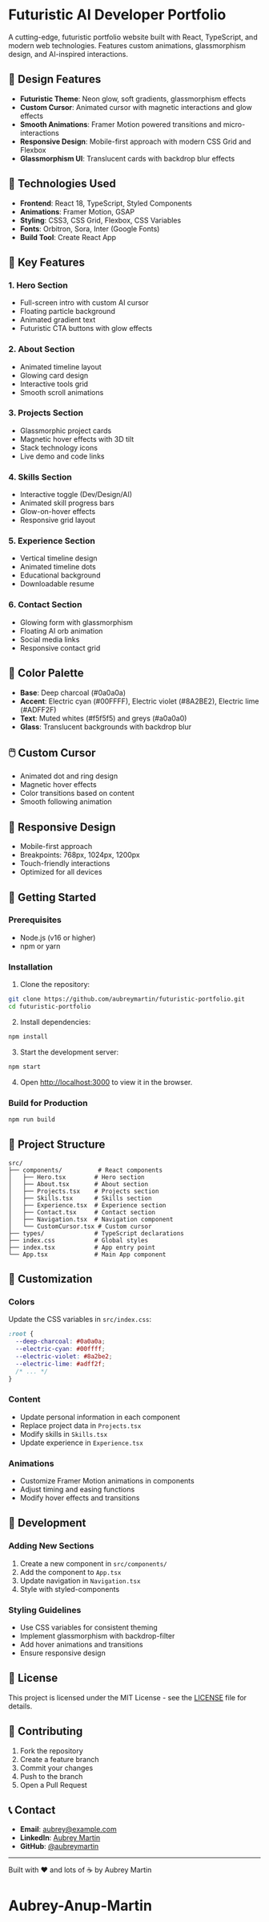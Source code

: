 # Futuristic AI Developer Portfolio

A cutting-edge, futuristic portfolio website built with React, TypeScript, and modern web technologies. Features custom animations, glassmorphism design, and AI-inspired interactions.

## 🎨 Design Features

- **Futuristic Theme**: Neon glow, soft gradients, glassmorphism effects
- **Custom Cursor**: Animated cursor with magnetic interactions and glow effects
- **Smooth Animations**: Framer Motion powered transitions and micro-interactions
- **Responsive Design**: Mobile-first approach with modern CSS Grid and Flexbox
- **Glassmorphism UI**: Translucent cards with backdrop blur effects

## 🚀 Technologies Used

- **Frontend**: React 18, TypeScript, Styled Components
- **Animations**: Framer Motion, GSAP
- **Styling**: CSS3, CSS Grid, Flexbox, CSS Variables
- **Fonts**: Orbitron, Sora, Inter (Google Fonts)
- **Build Tool**: Create React App

## 🎯 Key Features

### 1. Hero Section

- Full-screen intro with custom AI cursor
- Floating particle background
- Animated gradient text
- Futuristic CTA buttons with glow effects

### 2. About Section

- Animated timeline layout
- Glowing card design
- Interactive tools grid
- Smooth scroll animations

### 3. Projects Section

- Glassmorphic project cards
- Magnetic hover effects with 3D tilt
- Stack technology icons
- Live demo and code links

### 4. Skills Section

- Interactive toggle (Dev/Design/AI)
- Animated skill progress bars
- Glow-on-hover effects
- Responsive grid layout

### 5. Experience Section

- Vertical timeline design
- Animated timeline dots
- Educational background
- Downloadable resume

### 6. Contact Section

- Glowing form with glassmorphism
- Floating AI orb animation
- Social media links
- Responsive contact grid

## 🎨 Color Palette

- **Base**: Deep charcoal (#0a0a0a)
- **Accent**: Electric cyan (#00FFFF), Electric violet (#8A2BE2), Electric lime (#ADFF2F)
- **Text**: Muted whites (#f5f5f5) and greys (#a0a0a0)
- **Glass**: Translucent backgrounds with backdrop blur

## 🖱️ Custom Cursor

- Animated dot and ring design
- Magnetic hover effects
- Color transitions based on content
- Smooth following animation

## 📱 Responsive Design

- Mobile-first approach
- Breakpoints: 768px, 1024px, 1200px
- Touch-friendly interactions
- Optimized for all devices

## 🚀 Getting Started

### Prerequisites

- Node.js (v16 or higher)
- npm or yarn

### Installation

1. Clone the repository:

```bash
git clone https://github.com/aubreymartin/futuristic-portfolio.git
cd futuristic-portfolio
```

2. Install dependencies:

```bash
npm install
```

3. Start the development server:

```bash
npm start
```

4. Open [http://localhost:3000](http://localhost:3000) to view it in the browser.

### Build for Production

```bash
npm run build
```

## 📁 Project Structure

```
src/
├── components/          # React components
│   ├── Hero.tsx        # Hero section
│   ├── About.tsx       # About section
│   ├── Projects.tsx    # Projects section
│   ├── Skills.tsx      # Skills section
│   ├── Experience.tsx  # Experience section
│   ├── Contact.tsx     # Contact section
│   ├── Navigation.tsx  # Navigation component
│   └── CustomCursor.tsx # Custom cursor
├── types/              # TypeScript declarations
├── index.css           # Global styles
├── index.tsx           # App entry point
└── App.tsx             # Main App component
```

## 🎨 Customization

### Colors

Update the CSS variables in `src/index.css`:

```css
:root {
  --deep-charcoal: #0a0a0a;
  --electric-cyan: #00ffff;
  --electric-violet: #8a2be2;
  --electric-lime: #adff2f;
  /* ... */
}
```

### Content

- Update personal information in each component
- Replace project data in `Projects.tsx`
- Modify skills in `Skills.tsx`
- Update experience in `Experience.tsx`

### Animations

- Customize Framer Motion animations in components
- Adjust timing and easing functions
- Modify hover effects and transitions

## 🔧 Development

### Adding New Sections

1. Create a new component in `src/components/`
2. Add the component to `App.tsx`
3. Update navigation in `Navigation.tsx`
4. Style with styled-components

### Styling Guidelines

- Use CSS variables for consistent theming
- Implement glassmorphism with backdrop-filter
- Add hover animations and transitions
- Ensure responsive design

## 📄 License

This project is licensed under the MIT License - see the [LICENSE](LICENSE) file for details.

## 🤝 Contributing

1. Fork the repository
2. Create a feature branch
3. Commit your changes
4. Push to the branch
5. Open a Pull Request

## 📞 Contact

- **Email**: aubrey@example.com
- **LinkedIn**: [Aubrey Martin](https://linkedin.com/in/aubreymartin)
- **GitHub**: [@aubreymartin](https://github.com/aubreymartin)

---

Built with ❤️ and lots of ☕ by Aubrey Martin
# Aubrey-Anup-Martin
